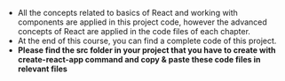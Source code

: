 - All the concepts related to basics of React and working with components are applied in this project code, however the advanced concepts of React are applied in the code files of each chapter.
- At the end of this course, you can find a complete code of this project.
- **Please find the src folder in your project that you have to create with create-react-app command and copy & paste these code files in relevant files**
